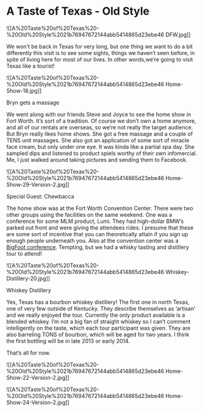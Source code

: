 # A Taste of Texas - Old Style

![[A%20Taste%20of%20Texas%20-%20Old%20Style%2021b76947672144abb5414865d23ebe46 DFW.jpg]]

We won’t be back in Texas for very long, but one thing we want to do a bit differently this visit is to see some sights, things we haven’t seen before, in spite of living here for most of our lives. In other words,we’re going to visit Texas like a tourist!

![[A%20Taste%20of%20Texas%20-%20Old%20Style%2021b76947672144abb5414865d23ebe46 Home-Show-18.jpg]]

Bryn gets a massage

We went along with our friends Steve and Joyce to see the home show in Fort Worth. It’s sort of a tradition. Of course we don’t own a home anymore, and all of our rentals are overseas, so we’re not really the target audience. But Bryn really likes home shows. She got a free massage and a couple of TENS unit massages. She also got an application of some sort of miracle face cream, but only under one eye. It was kinda like a partial spa day. She sampled dips and listened to product spiels worthy of their own infomercial. Me, I just walked around taking pictures and sending them to Facebook.

![[A%20Taste%20of%20Texas%20-%20Old%20Style%2021b76947672144abb5414865d23ebe46 Home-Show-29-Version-2.jpg]]

Special Guest: Chewbacca

The home show was at the Fort Worth Convention Center. There were two other groups using the facilities on the same weekend. One was a conference for some MLM product, Lumi. They had high-dollar BMW’s parked out front and were giving the attendees rides. I presume that these are some sort of incentive that you can theoretically attain if you sign up enough people underneath you. Also at the convention center was a [BigFoot conference](https://dfw.cbslocal.com/2013/03/15/bigfoot-hunters-gather-in-fort-worth-this-weekend/). Tempting, but we had a whisky tasting and distillery tour to attend!

![[A%20Taste%20of%20Texas%20-%20Old%20Style%2021b76947672144abb5414865d23ebe46 Whiskey-Distillery-20.jpg]]

Whiskey Distillery

Yes, Texas has a bourbon whiskey distillery! The first one in north Texas, one of very few outside of Kentucky. They describe themselves as ‘artisan’ and we really enjoyed the tour. Currently the only product available is a blended whiskey. I’m not a big fan of straight whiskey so I can’t comment intelligently on the taste, which each tour participant was given. They are also barreling TONS of bourbon, which will be aged for two years. I think the first bottling will be in late 2013 or early 2014.

That’s all for now.

![[A%20Taste%20of%20Texas%20-%20Old%20Style%2021b76947672144abb5414865d23ebe46 Home-Show-22-Version-2.jpg]]

![[A%20Taste%20of%20Texas%20-%20Old%20Style%2021b76947672144abb5414865d23ebe46 Home-Show-24-Version-2.jpg]]